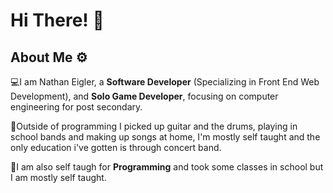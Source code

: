 # Hi There! 👋
## About Me ⚙️

💻I am Nathan Eigler, a **Software Developer** (Specializing in Front End Web Development), and **Solo Game Developer**, focusing on computer engineering for post secondary.

🥁Outside of programming I picked up guitar and the drums, playing in school bands and making up songs at home, I'm mostly self taught and the only education i've gotten is through concert band.

🏫I am also self taugh for **Programming** and took some classes in school but I am mostly self taught.
